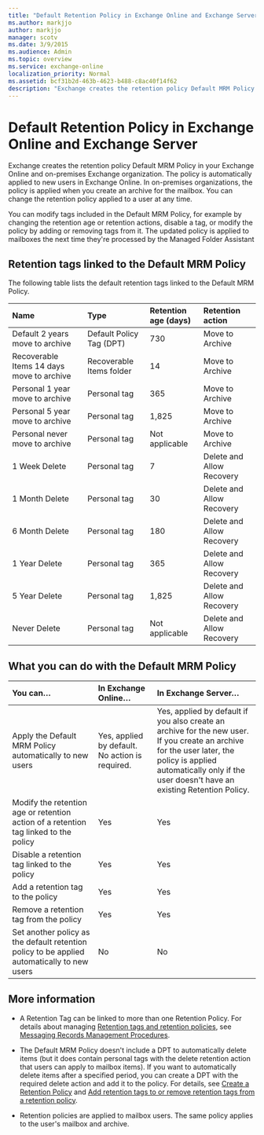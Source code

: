 ```yaml
---
title: "Default Retention Policy in Exchange Online and Exchange Server"
ms.author: markjjo
author: markjjo
manager: scotv
ms.date: 3/9/2015
ms.audience: Admin
ms.topic: overview
ms.service: exchange-online
localization_priority: Normal
ms.assetid: bcf31b2d-463b-4623-b488-c8ac40f14f62
description: "Exchange creates the retention policy Default MRM Policy in your Exchange Online and on-premises Exchange organization. The policy is automatically applied to new users in Exchange Online. In on-premises organizations, the policy is applied when you create an archive for the mailbox. You can change the retention policy applied to a user at any time."
---
```


# Default Retention Policy in Exchange Online and Exchange Server

Exchange creates the retention policy Default MRM Policy in your Exchange Online and on-premises Exchange organization. The policy is automatically applied to new users in Exchange Online. In on-premises organizations, the policy is applied when you create an archive for the mailbox. You can change the retention policy applied to a user at any time. 
  
You can modify tags included in the Default MRM Policy, for example by changing the retention age or retention actions, disable a tag, or modify the policy by adding or removing tags from it. The updated policy is applied to mailboxes the next time they're processed by the Managed Folder Assistant
  
## Retention tags linked to the Default MRM Policy

The following table lists the default retention tags linked to the Default MRM Policy.
  
|**Name**|**Type**|**Retention age (days)**|**Retention action**|
|:-----|:-----|:-----|:-----|
|Default 2 years move to archive  <br/> |Default Policy Tag (DPT)  <br/> |730  <br/> |Move to Archive  <br/> |
|Recoverable Items 14 days move to archive  <br/> |Recoverable Items folder  <br/> |14  <br/> |Move to Archive  <br/> |
|Personal 1 year move to archive  <br/> |Personal tag  <br/> |365  <br/> |Move to Archive  <br/> |
|Personal 5 year move to archive  <br/> |Personal tag  <br/> |1,825  <br/> |Move to Archive  <br/> |
|Personal never move to archive  <br/> |Personal tag  <br/> |Not applicable  <br/> |Move to Archive  <br/> |
|1 Week Delete  <br/> |Personal tag  <br/> |7  <br/> |Delete and Allow Recovery  <br/> |
|1 Month Delete  <br/> |Personal tag  <br/> |30  <br/> |Delete and Allow Recovery  <br/> |
|6 Month Delete  <br/> |Personal tag  <br/> |180  <br/> |Delete and Allow Recovery  <br/> |
|1 Year Delete  <br/> |Personal tag  <br/> |365  <br/> |Delete and Allow Recovery  <br/> |
|5 Year Delete  <br/> |Personal tag  <br/> |1,825  <br/> |Delete and Allow Recovery  <br/> |
|Never Delete  <br/> |Personal tag  <br/> |Not applicable  <br/> |Delete and Allow Recovery  <br/> |
   
## What you can do with the Default MRM Policy

|**You can…**|**In Exchange Online…**|**In Exchange Server…**|
|:-----|:-----|:-----|
|Apply the Default MRM Policy automatically to new users  <br/> |Yes, applied by default. No action is required.  <br/> |Yes, applied by default if you also create an archive for the new user.  <br/> If you create an archive for the user later, the policy is applied automatically only if the user doesn't have an existing Retention Policy.  <br/> |
|Modify the retention age or retention action of a retention tag linked to the policy  <br/> |Yes  <br/> |Yes  <br/> |
|Disable a retention tag linked to the policy  <br/> |Yes  <br/> |Yes  <br/> |
|Add a retention tag to the policy  <br/> |Yes  <br/> |Yes  <br/> |
|Remove a retention tag from the policy  <br/> |Yes  <br/> |Yes  <br/> |
|Set another policy as the default retention policy to be applied automatically to new users  <br/> |No  <br/> |No  <br/> |
   
## More information

- A Retention Tag can be linked to more than one Retention Policy. For details about managing [Retention tags and retention policies](retention-tags-and-policies.md), see [Messaging Records Management Procedures](http://technet.microsoft.com/library/bc2ff408-4a2b-4202-9515-e3e922a6320d.aspx).
    
- The Default MRM Policy doesn't include a DPT to automatically delete items (but it does contain personal tags with the delete retention action that users can apply to mailbox items). If you want to automatically delete items after a specified period, you can create a DPT with the required delete action and add it to the policy. For details, see [Create a Retention Policy](create-a-retention-policy.md) and [Add retention tags to or remove retention tags from a retention policy](add-or-remove-retention-tags.md).
    
- Retention policies are applied to mailbox users. The same policy applies to the user's mailbox and archive.
    

